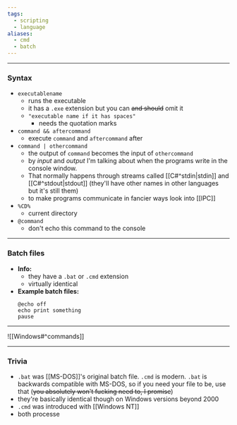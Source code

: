 ```yaml
---
tags:
  - scripting
  - language
aliases:
  - cmd
  - batch
---
```

---

### Syntax

- `executablename`
	- runs the executable
	- it has a `.exe` extension but you can ~~and should~~ omit it
	- `"executable name if it has spaces"`
		- needs the quotation marks
- `command && aftercommand`
	- execute `command` and `aftercommand` after
- `command | othercommand`
	- the output of `command` becomes the input of `othercommand`
	- by _input_ and _output_ I'm talking about when the programs write in the console window.
	- That normally happens through streams called [[C#^stdin|stdin]] and [[C#^stdout|stdout]] (they'll have other names in other languages but it's still them)
	- to make programs communicate in fancier ways look into [[IPC]]
- `%CD%`
	- current directory
- `@command`
	- don't echo this command to the console

---

### Batch files

- **Info:**
	- they have a `.bat` or `.cmd` extension
	- virtually identical
- **Example batch files:**
	```batch
	@echo off
	echo print something
	pause
	```

---

![[Windows#^commands]]

---

### Trivia

- `.bat` was [[MS-DOS]]'s original batch file. `.cmd` is modern. `.bat` is backwards compatible with MS-DOS, so if you need your file to be, use that (~~you absolutely won't fucking need to, I promise~~)
- they're basically identical though on Windows versions beyond 2000
- `.cmd` was introduced with [[Windows NT]]
- both processe